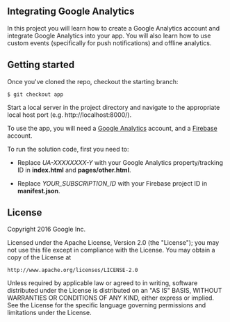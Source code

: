 ## Integrating Google Analytics
In this project you will learn how to create a Google Analytics account and integrate Google Analytics into your app. You will also learn how to use custom events (specifically for push notifications) and offline analytics.

## Getting started
Once you've cloned the repo, checkout the starting branch:

`$ git checkout app`

Start a local server in the project directory and navigate to the appropriate local host port (e.g. http://localhost:8000/).

To use the app, you will need a [Google Analytics](https://analytics.google.com/) account, and a [Firebase](https://console.firebase.google.com/) account.

To run the solution code, first you need to:

* Replace *UA-XXXXXXXX-Y* with your Google Analytics property/tracking ID in **index.html** and **pages/other.html**.

* Replace *YOUR_SUBSCRIPTION_ID* with your Firebase project ID in **manifest.json**.

## License

Copyright 2016 Google Inc.

Licensed under the Apache License, Version 2.0 (the "License");
you may not use this file except in compliance with the License.
You may obtain a copy of the License at

    http://www.apache.org/licenses/LICENSE-2.0

Unless required by applicable law or agreed to in writing, software
distributed under the License is distributed on an "AS IS" BASIS,
WITHOUT WARRANTIES OR CONDITIONS OF ANY KIND, either express or implied.
See the License for the specific language governing permissions and
limitations under the License.
